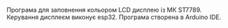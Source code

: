 Програма для заповнення кольором LCD дисплею із МК ST7789.  Керування дисплеєм виконує esp32.
Програма створена в Arduino IDE.
